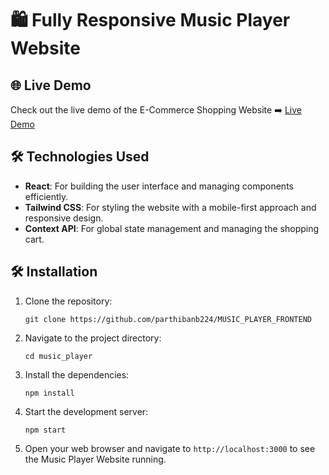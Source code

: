 # 🛍️ Fully Responsive Music Player Website


## 🌐 Live Demo

Check out the live demo of the E-Commerce Shopping Website ➡️ [Live Demo](https://music-player-sr4.netlify.app/)

## 🛠️ Technologies Used

- **React**: For building the user interface and managing components efficiently.
- **Tailwind CSS**: For styling the website with a mobile-first approach and responsive design.
- **Context API**: For global state management and managing the shopping cart.


## 🛠️ Installation

1. Clone the repository:
   ```
   git clone https://github.com/parthibanb224/MUSIC_PLAYER_FRONTEND
   ```

2. Navigate to the project directory:
   ```
   cd music_player
   ```

3. Install the dependencies:
   ```
   npm install
   ```

4. Start the development server:
   ```
   npm start
   ```

5. Open your web browser and navigate to `http://localhost:3000` to see the Music Player Website running.